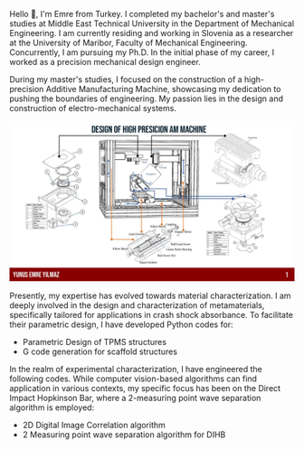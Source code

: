 
Hello 👋, I'm Emre from Turkey. I completed my bachelor's and master's studies at Middle East Technical University in the Department of Mechanical Engineering. I am currently residing and working in Slovenia as a researcher at the University of Maribor, Faculty of Mechanical Engineering. Concurrently, I am pursuing my Ph.D. In the initial phase of my career, I worked as a precision mechanical design engineer.

During my master's studies, I focused on the construction of a high-precision Additive Manufacturing Machine, showcasing my dedication to pushing the boundaries of engineering. My passion lies in the  design and construction of electro-mechanical systems.

<img src="https://github.com/yunusemre1802727/yunusemre1802727/blob/main/yunus%20emre%20portfolio-3.jpg" width="750"/>

Presently, my expertise has evolved towards material characterization. I am deeply involved in the design and characterization of metamaterials, specifically tailored for applications in crash shock absorbance. To facilitate their parametric design, I have developed Python codes for:

- Parametric Design of TPMS structures                                        
- G code generation for scaffold structures 

In the realm of experimental characterization, I have engineered the following codes. While computer vision-based algorithms can find application in various contexts, my specific focus has been on the Direct Impact Hopkinson Bar, where a 2-measuring point wave separation algorithm is employed:

- 2D Digital Image Correlation algorithm                         
- 2 Measuring point wave separation algorithm for DIHB
